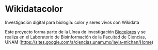 # Wikidatacolor
Investigación digital para biología: color y seres vivos con Wikidata

Este proyecto forma parte de la Línea de investigación [Biocolores](https://sites.google.com/a/ciencias.unam.mx/layla-michan/hub-biocolores) y se realiza en el Laboratorio de Bioinformación de la Facultad de Ciencias, UNAM (https://sites.google.com/a/ciencias.unam.mx/layla-michan/Home)

